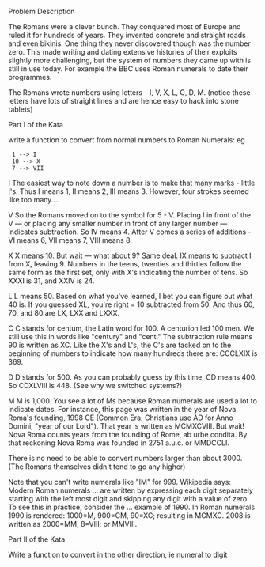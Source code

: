 Problem Description

The Romans were a clever bunch. They conquered most of Europe and ruled it for hundreds of years. 
They invented concrete and straight roads and even bikinis. One thing they never discovered though was the number zero. 
This made writing and dating extensive histories of their exploits slightly more challenging, 
but the system of numbers they came up with is still in use today. 
For example the BBC uses Roman numerals to date their programmes.

The Romans wrote numbers using letters - I, V, X, L, C, D, M. (notice these letters have lots of straight lines and are hence easy to hack into stone tablets)

Part I of the Kata

write a function to convert from normal numbers to Roman Numerals: eg

     1 --> I
     10 --> X
     7 --> VII

I	The easiest way to note down a number is to make that many marks - little I's. 
	Thus I means 1, II means 2, III means 3. However, four strokes seemed like too many....

V	So the Romans moved on to the symbol for 5 - V. Placing I in front of the V — 
	or placing any smaller number in front of any larger number — indicates subtraction. 
	So IV means 4. After V comes a series of additions - VI means 6, VII means 7, VIII means 8.

X	X means 10. But wait — what about 9? Same deal. IX means to subtract I from X, leaving 9. 
	Numbers in the teens, twenties and thirties follow the same form as the first set, 
	only with X's indicating the number of tens. So XXXI is 31, and XXIV is 24.

L	L means 50. Based on what you've learned, I bet you can figure out what 40 is. 
	If you guessed XL, you're right = 10 subtracted from 50. 
	And thus 60, 70, and 80 are LX, LXX and LXXX.

C	C stands for centum, the Latin word for 100. A centurion led 100 men.
	We still use this in words like "century" and "cent." The subtraction rule means 90 is written as XC. 
	Like the X's and L's, the C's are tacked on to the beginning of numbers to indicate how many hundreds there are: CCCLXIX is 369.

D	D stands for 500. As you can probably guess by this time, CD means 400. 
	So CDXLVIII is 448. (See why we switched systems?)

M	M is 1,000. You see a lot of Ms because Roman numerals are used a lot to indicate dates. 
	For instance, this page was written in the year of Nova Roma's founding, 1998 CE (Common Era; Christians use AD for Anno Domini, "year of our Lord"). 
	That year is written as MCMXCVIII. But wait! Nova Roma counts years from the founding of Rome, ab urbe condita.
	By that reckoning Nova Roma was founded in 2751 a.u.c. or MMDCCLI.


There is no need to be able to convert numbers larger than about 3000. (The Romans themselves didn't tend to go any higher)

Note that you can't write numerals like "IM" for 999. Wikipedia says: Modern Roman numerals ... are written 
by expressing each digit separately starting with the left most digit and skipping any digit with a value of zero. 
To see this in practice, consider the ... example of 1990. In Roman numerals 1990 is rendered: 1000=M, 900=CM, 90=XC; resulting in MCMXC. 
2008 is written as 2000=MM, 8=VIII; or MMVIII.

Part II of the Kata

Write a function to convert in the other direction, ie numeral to digit